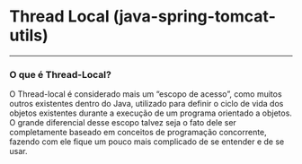 # Thread Local (java-spring-tomcat-utils)
-----------------------------------
### O que é Thread-Local?

O Thread-local é considerado mais um “escopo de acesso”, como muitos outros existentes dentro do Java, utilizado para definir o ciclo de vida dos objetos existentes durante a execução de um programa orientado a objetos. O grande diferencial desse escopo talvez seja o fato dele ser completamente baseado em conceitos de programação concorrente, fazendo com ele fique um pouco mais complicado de se entender e de se usar.